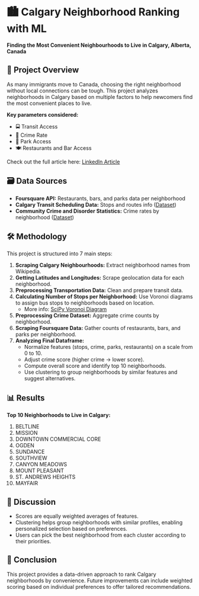# 🏙️ Calgary Neighborhood Ranking with ML  
**Finding the Most Convenient Neighbourhoods to Live in Calgary, Alberta, Canada**

## 📖 Project Overview  
As many immigrants move to Canada, choosing the right neighborhood without local connections can be tough. This project analyzes neighborhoods in Calgary based on multiple factors to help newcomers find the most convenient places to live.  

**Key parameters considered:**  
- 🚍 Transit Access  
- 🚨 Crime Rate  
- 🌳 Park Access  
- 🍽️ Restaurants and Bar Access  

Check out the full article here: [LinkedIn Article](https://www.linkedin.com/pulse/finding-most-convenient-neighborhoods-live-calgary-maryam-vahdat-pour/)

## 🗃️ Data Sources  
- **Foursquare API:** Restaurants, bars, and parks data per neighborhood  
- **Calgary Transit Scheduling Data:** Stops and routes info ([Dataset](https://data.calgary.ca/Transportation-Transit/Calgary-Transit-Scheduling-Data/npk7-z3bj))  
- **Community Crime and Disorder Statistics:** Crime rates by neighborhood ([Dataset](https://data.calgary.ca/Health-and-Safety/Community-Crime-and-Disorder-Statistics/848s-4m4z))


## 🛠️ Methodology  
This project is structured into 7 main steps:

1. **Scraping Calgary Neighbourhoods:** Extract neighborhood names from Wikipedia.  
2. **Getting Latitudes and Longitudes:** Scrape geolocation data for each neighborhood.  
3. **Preprocessing Transportation Data:** Clean and prepare transit data.  
4. **Calculating Number of Stops per Neighborhood:** Use Voronoi diagrams to assign bus stops to neighborhoods based on location.  
   - More info: [SciPy Voronoi Diagram](https://docs.scipy.org/doc/scipy-0.18.1/reference/generated/scipy.spatial.Voronoi.html)  
5. **Preprocessing Crime Dataset:** Aggregate crime counts by neighborhood.  
6. **Scraping Foursquare Data:** Gather counts of restaurants, bars, and parks per neighborhood.  
7. **Analyzing Final Dataframe:**  
   - Normalize features (stops, crime, parks, restaurants) on a scale from 0 to 10.  
   - Adjust crime score (higher crime → lower score).  
   - Compute overall score and identify top 10 neighborhoods.  
   - Use clustering to group neighborhoods by similar features and suggest alternatives.


## 📊 Results  
**Top 10 Neighborhoods to Live in Calgary:**  

1. BELTLINE  
2. MISSION  
3. DOWNTOWN COMMERCIAL CORE  
4. OGDEN  
5. SUNDANCE  
6. SOUTHVIEW  
7. CANYON MEADOWS  
8. MOUNT PLEASANT  
9. ST. ANDREWS HEIGHTS  
10. MAYFAIR  


## 💬 Discussion  
- Scores are equally weighted averages of features.  
- Clustering helps group neighborhoods with similar profiles, enabling personalized selection based on preferences.  
- Users can pick the best neighborhood from each cluster according to their priorities.


## 📝 Conclusion  
This project provides a data-driven approach to rank Calgary neighborhoods by convenience. Future improvements can include weighted scoring based on individual preferences to offer tailored recommendations.
